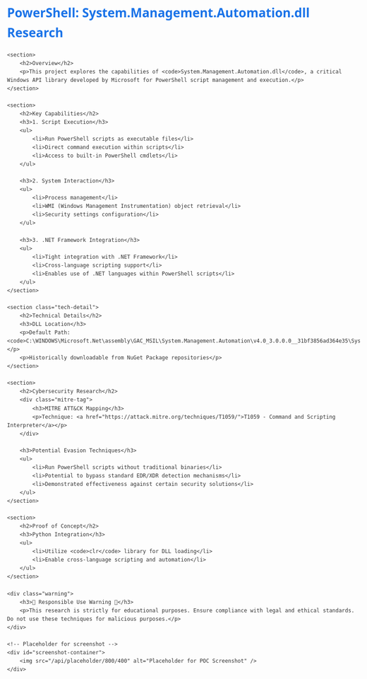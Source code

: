 <!DOCTYPE html>
<html lang="en">
<head>
    <meta charset="UTF-8">
    <meta name="viewport" content="width=device-width, initial-scale=1.0">
    <title>PowerShell System.Management.Automation.dll Research</title>
    <style>
        body {
            font-family: 'Segoe UI', Tahoma, Geneva, Verdana, sans-serif;
            line-height: 1.6;
            max-width: 800px;
            margin: 0 auto;
            padding: 20px;
            color: #333;
        }
        h1, h2, h3 {
            color: #1a73e8;
        }
        .warning {
            background-color: #fff3cd;
            border: 1px solid #ffeeba;
            color: #856404;
            padding: 15px;
            border-radius: 5px;
            margin: 20px 0;
        }
        .tech-detail {
            background-color: #f4f4f4;
            border-left: 4px solid #1a73e8;
            padding: 10px;
            margin: 15px 0;
        }
        .mitre-tag {
            background-color: #e9ecef;
            padding: 10px;
            border-radius: 5px;
            display: inline-block;
        }
        img {
            max-width: 100%;
            height: auto;
            display: block;
            margin: 20px 0;
        }
    </style>
</head>
<body>
    <h1>PowerShell: System.Management.Automation.dll Research</h1>

    <section>
        <h2>Overview</h2>
        <p>This project explores the capabilities of <code>System.Management.Automation.dll</code>, a critical Windows API library developed by Microsoft for PowerShell script management and execution.</p>
    </section>

    <section>
        <h2>Key Capabilities</h2>
        <h3>1. Script Execution</h3>
        <ul>
            <li>Run PowerShell scripts as executable files</li>
            <li>Direct command execution within scripts</li>
            <li>Access to built-in PowerShell cmdlets</li>
        </ul>

        <h3>2. System Interaction</h3>
        <ul>
            <li>Process management</li>
            <li>WMI (Windows Management Instrumentation) object retrieval</li>
            <li>Security settings configuration</li>
        </ul>

        <h3>3. .NET Framework Integration</h3>
        <ul>
            <li>Tight integration with .NET Framework</li>
            <li>Cross-language scripting support</li>
            <li>Enables use of .NET languages within PowerShell scripts</li>
        </ul>
    </section>

    <section class="tech-detail">
        <h2>Technical Details</h2>
        <h3>DLL Location</h3>
        <p>Default Path: <code>C:\WINDOWS\Microsoft.Net\assembly\GAC_MSIL\System.Management.Automation\v4.0_3.0.0.0__31bf3856ad364e35\System.Management.Automation.dll</code></p>
        <p>Historically downloadable from NuGet Package repositories</p>
    </section>

    <section>
        <h2>Cybersecurity Research</h2>
        <div class="mitre-tag">
            <h3>MITRE ATT&CK Mapping</h3>
            <p>Technique: <a href="https://attack.mitre.org/techniques/T1059/">T1059 - Command and Scripting Interpreter</a></p>
        </div>

        <h3>Potential Evasion Techniques</h3>
        <ul>
            <li>Run PowerShell scripts without traditional binaries</li>
            <li>Potential to bypass standard EDR/XDR detection mechanisms</li>
            <li>Demonstrated effectiveness against certain security solutions</li>
        </ul>
    </section>

    <section>
        <h2>Proof of Concept</h2>
        <h3>Python Integration</h3>
        <ul>
            <li>Utilize <code>clr</code> library for DLL loading</li>
            <li>Enable cross-language scripting and automation</li>
        </ul>
    </section>

    <div class="warning">
        <h3>🚨 Responsible Use Warning 🚨</h3>
        <p>This research is strictly for educational purposes. Ensure compliance with legal and ethical standards. Do not use these techniques for malicious purposes.</p>
    </div>

    <!-- Placeholder for screenshot -->
    <div id="screenshot-container">
        <img src="/api/placeholder/800/400" alt="Placeholder for POC Screenshot" />
    </div>
</body>
</html>
